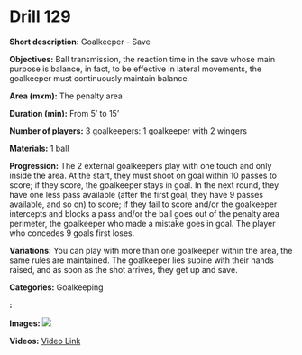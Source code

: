 # Drill 129

**Short description:**
Goalkeeper - Save

**Objectives:**
Ball transmission, the reaction time in the save whose main purpose is balance, in fact, to be effective in lateral movements, the goalkeeper must continuously maintain balance.

**Area (mxm):**
The penalty area

**Duration (min):**
From 5’ to 15’

**Number of players:**
3 goalkeepers: 1 goalkeeper with 2 wingers

**Materials:**
1 ball

**Progression:**
The 2 external goalkeepers play with one touch and only inside the area. At the start, they must shoot on goal within 10 passes to score; if they score, the goalkeeper stays in goal. In the next round, they have one less pass available (after the first goal, they have 9 passes available, and so on) to score; if they fail to score and/or the goalkeeper intercepts and blocks a pass and/or the ball goes out of the penalty area perimeter, the goalkeeper who made a mistake goes in goal. The player who concedes 9 goals first loses.

**Variations:**
You can play with more than one goalkeeper within the area, the same rules are maintained. The goalkeeper lies supine with their hands raised, and as soon as the shot arrives, they get up and save.

**Categories:**
Goalkeeping

**:**


**Images:**
![](https://www.coachingfutsal.com/\images\0387d5df6a7d919ebf2aa6bc466594d939263404bf26ecfecdcdaebbe0f360cc79a3714040d192dcd401ea639bc89cca3c6a8ec35014066f6c0dc523dc192cbc4dd3cd167fbe1.jpg)

**Videos:**
[Video Link](https://www.youtube.com/embed/kURvsN5WvJA)

